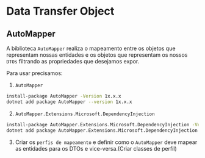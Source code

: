 # Data Transfer Object

## AutoMapper

A biblioteca `AutoMapper` realiza o mapeamento entre os objetos que representam nossas entidades e os objetos que representam os nossos `DTOs` filtrando as propriedades que desejamos expor.

Para usar precisamos:

1. `AutoMapper`

```bash
install-package AutoMapper -Version 1x.x.x
dotnet add package AutoMapper --version 1x.x.x
```

2. `AutoMapper.Extensions.Microsoft.DependencyInjection`

```bash
install-package AutoMapper.Extensions.Microsoft.DependencyInjection -Version 1x.x.x
dotnet add package AutoMapper.Extensions.Microsoft.DependencyInjection --version 1x.x.x
```

3. Criar os `perfis de mapeamento` e definir como o `AutoMapper` deve mapear as entidades para os DTOs e vice-versa.(Criar classes de perfil)
